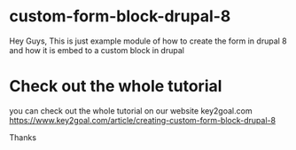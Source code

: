 # custom-form-block-drupal-8

Hey Guys,
This is just example module of how to create the form in drupal 8 and how it is embed to a custom block in drupal

# Check out the whole tutorial 

you can check out the whole tutorial on our website key2goal.com 
https://www.key2goal.com/article/creating-custom-form-block-drupal-8

Thanks
